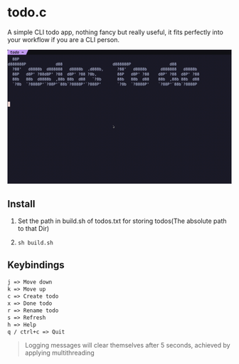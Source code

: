 # todo.c

A simple CLI todo app, nothing fancy but really useful, it fits perfectly into your workflow if you are a CLI person.

![todo.c GIF](https://github.com/ye-junzhe/Images/blob/main/todo.c/todo.c.gif?raw=true)

## Install

1. Set the path in build.sh of todos.txt for storing todos(The absolute path to that Dir)

2. `sh build.sh`

## Keybindings

```
j => Move down
k => Move up
c => Create todo
x => Done todo
r => Rename todo
s => Refresh
h => Help
q / ctrl+c => Quit
```

> Logging messages will clear themselves after 5 seconds, achieved by applying multithreading
